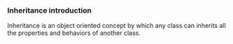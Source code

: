 ### Inheritance introduction

Inheritance is an object oriented concept by which any class can inherits all the properties and behaviors of another class.
